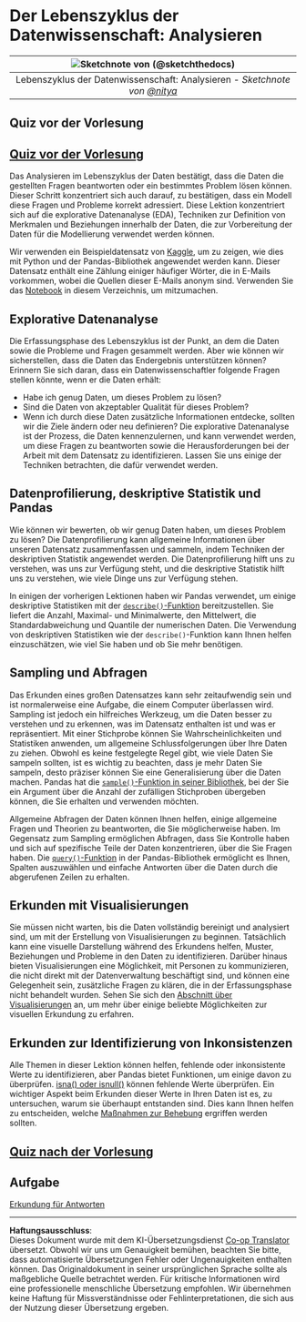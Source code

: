 <!--
CO_OP_TRANSLATOR_METADATA:
{
  "original_hash": "2baeafe1db4d58ee5b8ec85db9de728a",
  "translation_date": "2025-09-05T13:54:47+00:00",
  "source_file": "4-Data-Science-Lifecycle/15-analyzing/README.md",
  "language_code": "de"
}
-->
# Der Lebenszyklus der Datenwissenschaft: Analysieren

|![ Sketchnote von [(@sketchthedocs)](https://sketchthedocs.dev) ](../../sketchnotes/15-Analyzing.png)|
|:---:|
| Lebenszyklus der Datenwissenschaft: Analysieren - _Sketchnote von [@nitya](https://twitter.com/nitya)_ |

## Quiz vor der Vorlesung

## [Quiz vor der Vorlesung](https://ff-quizzes.netlify.app/en/ds/quiz/28)

Das Analysieren im Lebenszyklus der Daten bestätigt, dass die Daten die gestellten Fragen beantworten oder ein bestimmtes Problem lösen können. Dieser Schritt konzentriert sich auch darauf, zu bestätigen, dass ein Modell diese Fragen und Probleme korrekt adressiert. Diese Lektion konzentriert sich auf die explorative Datenanalyse (EDA), Techniken zur Definition von Merkmalen und Beziehungen innerhalb der Daten, die zur Vorbereitung der Daten für die Modellierung verwendet werden können.

Wir verwenden ein Beispieldatensatz von [Kaggle](https://www.kaggle.com/balaka18/email-spam-classification-dataset-csv/version/1), um zu zeigen, wie dies mit Python und der Pandas-Bibliothek angewendet werden kann. Dieser Datensatz enthält eine Zählung einiger häufiger Wörter, die in E-Mails vorkommen, wobei die Quellen dieser E-Mails anonym sind. Verwenden Sie das [Notebook](../../../../4-Data-Science-Lifecycle/15-analyzing/notebook.ipynb) in diesem Verzeichnis, um mitzumachen.

## Explorative Datenanalyse

Die Erfassungsphase des Lebenszyklus ist der Punkt, an dem die Daten sowie die Probleme und Fragen gesammelt werden. Aber wie können wir sicherstellen, dass die Daten das Endergebnis unterstützen können? 
Erinnern Sie sich daran, dass ein Datenwissenschaftler folgende Fragen stellen könnte, wenn er die Daten erhält:
-   Habe ich genug Daten, um dieses Problem zu lösen?
-   Sind die Daten von akzeptabler Qualität für dieses Problem?
-   Wenn ich durch diese Daten zusätzliche Informationen entdecke, sollten wir die Ziele ändern oder neu definieren?
Die explorative Datenanalyse ist der Prozess, die Daten kennenzulernen, und kann verwendet werden, um diese Fragen zu beantworten sowie die Herausforderungen bei der Arbeit mit dem Datensatz zu identifizieren. Lassen Sie uns einige der Techniken betrachten, die dafür verwendet werden.

## Datenprofilierung, deskriptive Statistik und Pandas
Wie können wir bewerten, ob wir genug Daten haben, um dieses Problem zu lösen? Die Datenprofilierung kann allgemeine Informationen über unseren Datensatz zusammenfassen und sammeln, indem Techniken der deskriptiven Statistik angewendet werden. Die Datenprofilierung hilft uns zu verstehen, was uns zur Verfügung steht, und die deskriptive Statistik hilft uns zu verstehen, wie viele Dinge uns zur Verfügung stehen.

In einigen der vorherigen Lektionen haben wir Pandas verwendet, um einige deskriptive Statistiken mit der [`describe()`-Funktion](https://pandas.pydata.org/pandas-docs/stable/reference/api/pandas.DataFrame.describe.html) bereitzustellen. Sie liefert die Anzahl, Maximal- und Minimalwerte, den Mittelwert, die Standardabweichung und Quantile der numerischen Daten. Die Verwendung von deskriptiven Statistiken wie der `describe()`-Funktion kann Ihnen helfen einzuschätzen, wie viel Sie haben und ob Sie mehr benötigen.

## Sampling und Abfragen
Das Erkunden eines großen Datensatzes kann sehr zeitaufwendig sein und ist normalerweise eine Aufgabe, die einem Computer überlassen wird. Sampling ist jedoch ein hilfreiches Werkzeug, um die Daten besser zu verstehen und zu erkennen, was im Datensatz enthalten ist und was er repräsentiert. Mit einer Stichprobe können Sie Wahrscheinlichkeiten und Statistiken anwenden, um allgemeine Schlussfolgerungen über Ihre Daten zu ziehen. Obwohl es keine festgelegte Regel gibt, wie viele Daten Sie sampeln sollten, ist es wichtig zu beachten, dass je mehr Daten Sie sampeln, desto präziser können Sie eine Generalisierung über die Daten machen. 
Pandas hat die [`sample()`-Funktion in seiner Bibliothek](https://pandas.pydata.org/pandas-docs/stable/reference/api/pandas.DataFrame.sample.html), bei der Sie ein Argument über die Anzahl der zufälligen Stichproben übergeben können, die Sie erhalten und verwenden möchten.

Allgemeine Abfragen der Daten können Ihnen helfen, einige allgemeine Fragen und Theorien zu beantworten, die Sie möglicherweise haben. Im Gegensatz zum Sampling ermöglichen Abfragen, dass Sie Kontrolle haben und sich auf spezifische Teile der Daten konzentrieren, über die Sie Fragen haben. 
Die [`query()`-Funktion](https://pandas.pydata.org/pandas-docs/stable/reference/api/pandas.DataFrame.query.html) in der Pandas-Bibliothek ermöglicht es Ihnen, Spalten auszuwählen und einfache Antworten über die Daten durch die abgerufenen Zeilen zu erhalten.

## Erkunden mit Visualisierungen
Sie müssen nicht warten, bis die Daten vollständig bereinigt und analysiert sind, um mit der Erstellung von Visualisierungen zu beginnen. Tatsächlich kann eine visuelle Darstellung während des Erkundens helfen, Muster, Beziehungen und Probleme in den Daten zu identifizieren. Darüber hinaus bieten Visualisierungen eine Möglichkeit, mit Personen zu kommunizieren, die nicht direkt mit der Datenverwaltung beschäftigt sind, und können eine Gelegenheit sein, zusätzliche Fragen zu klären, die in der Erfassungsphase nicht behandelt wurden. Sehen Sie sich den [Abschnitt über Visualisierungen](../../../../../../../../../3-Data-Visualization) an, um mehr über einige beliebte Möglichkeiten zur visuellen Erkundung zu erfahren.

## Erkunden zur Identifizierung von Inkonsistenzen
Alle Themen in dieser Lektion können helfen, fehlende oder inkonsistente Werte zu identifizieren, aber Pandas bietet Funktionen, um einige davon zu überprüfen. [isna() oder isnull()](https://pandas.pydata.org/pandas-docs/stable/reference/api/pandas.isna.html) können fehlende Werte überprüfen. Ein wichtiger Aspekt beim Erkunden dieser Werte in Ihren Daten ist es, zu untersuchen, warum sie überhaupt entstanden sind. Dies kann Ihnen helfen zu entscheiden, welche [Maßnahmen zur Behebung](../../../../../../../../../2-Working-With-Data/08-data-preparation/notebook.ipynb) ergriffen werden sollten.

## [Quiz nach der Vorlesung](https://ff-quizzes.netlify.app/en/ds/quiz/29)

## Aufgabe

[Erkundung für Antworten](assignment.md)

---

**Haftungsausschluss**:  
Dieses Dokument wurde mit dem KI-Übersetzungsdienst [Co-op Translator](https://github.com/Azure/co-op-translator) übersetzt. Obwohl wir uns um Genauigkeit bemühen, beachten Sie bitte, dass automatisierte Übersetzungen Fehler oder Ungenauigkeiten enthalten können. Das Originaldokument in seiner ursprünglichen Sprache sollte als maßgebliche Quelle betrachtet werden. Für kritische Informationen wird eine professionelle menschliche Übersetzung empfohlen. Wir übernehmen keine Haftung für Missverständnisse oder Fehlinterpretationen, die sich aus der Nutzung dieser Übersetzung ergeben.